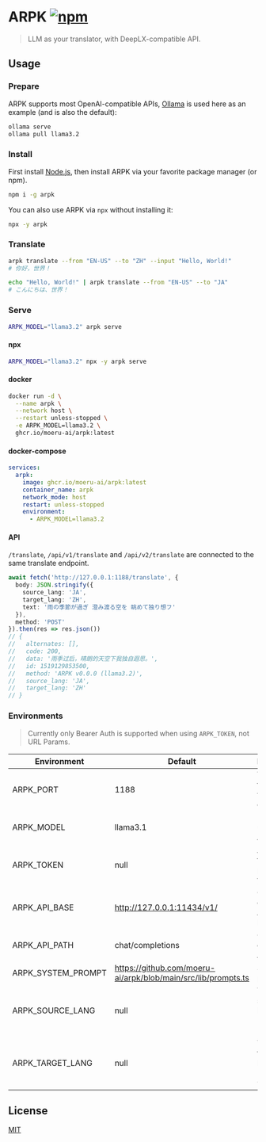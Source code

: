 # ARPK [![npm](https://img.shields.io/npm/v/arpk)](https://npmjs.com/package/arpk)

> LLM as your translator, with DeepLX-compatible API.

## Usage

### Prepare

ARPK supports most OpenAI-compatible APIs, [Ollama](https://ollama.com/) is used here as an example (and is also the default):

```bash
ollama serve
ollama pull llama3.2
```

### Install

First install [Node.js](https://nodejs.org), then install ARPK via your favorite package manager (or npm).

```bash
npm i -g arpk
```

You can also use ARPK via `npx` without installing it:

```bash
npx -y arpk
```

### Translate

```bash
arpk translate --from "EN-US" --to "ZH" --input "Hello, World!"
# 你好，世界！

echo "Hello, World!" | arpk translate --from "EN-US" --to "JA"
# こんにちは、世界！
```

### Serve

```bash
ARPK_MODEL="llama3.2" arpk serve
```

#### npx

```bash
ARPK_MODEL="llama3.2" npx -y arpk serve
```

#### docker

```bash
docker run -d \
  --name arpk \
  --network host \
  --restart unless-stopped \
  -e ARPK_MODEL=llama3.2 \
  ghcr.io/moeru-ai/arpk:latest
```

#### docker-compose

```yaml
services:
  arpk:
    image: ghcr.io/moeru-ai/arpk:latest
    container_name: arpk
    network_mode: host
    restart: unless-stopped
    environment:
      - ARPK_MODEL=llama3.2
```

#### API

`/translate`, `/api/v1/translate` and `/api/v2/translate` are connected to the same translate endpoint.

```ts
await fetch('http://127.0.0.1:1188/translate', {
  body: JSON.stringify({
    source_lang: 'JA',
    target_lang: 'ZH',
    text: '雨の季節が過ぎ 澄み渡る空を 眺めて独り想フ'
  }),
  method: 'POST'
}).then(res => res.json())
// {
//   alternates: [],
//   code: 200,
//   data: '雨季过后，晴朗的天空下我独自遐思。',
//   id: 1519129853500,
//   method: 'ARPK v0.0.0 (llama3.2)',
//   source_lang: 'JA',
//   target_lang: 'ZH'
// }
```

### Environments

> Currently only Bearer Auth is supported when using `ARPK_TOKEN`, not URL Params.

<!-- https://www.tablesgenerator.com/markdown_tables -->

| Environment | Default | Description |
|---|---|---|
| ARPK_PORT | 1188 | The port the server will listen on |
| ARPK_MODEL | llama3.1 | Model to be used by the ARPK |
| ARPK_TOKEN | null | Access token to protect your API |
| ARPK_API_BASE | http://127.0.0.1:11434/v1/ | OpenAI-compatible API url base |
| ARPK_API_PATH | chat/completions | OpenAI-compatible API url path |
| ARPK_SYSTEM_PROMPT | https://github.com/moeru-ai/arpk/blob/main/src/lib/prompts.ts | System prompt |
| ARPK_SOURCE_LANG | null | Translate source language (cli only, `--from`) |
| ARPK_TARGET_LANG | null | Translate target language (cli only, `--to`) |

## License

[MIT](LICENSE.md)
